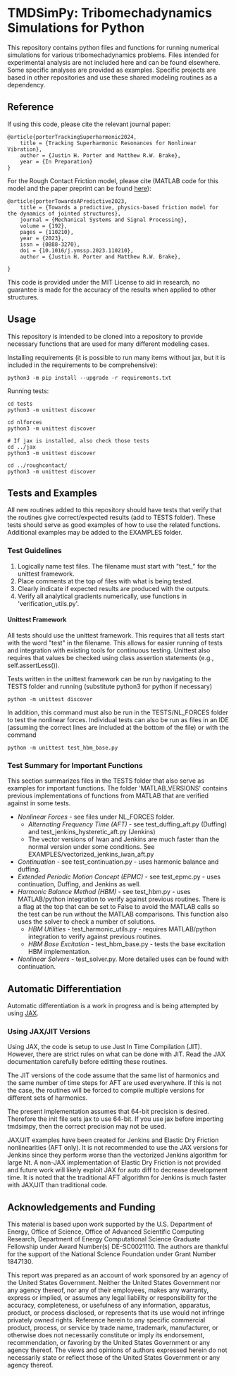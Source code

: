 # TMDSimPy: Tribomechadynamics Simulations for Python  

This repository contains python files and functions for running numerical simulations for various tribomechadynamics problems. Files intended for experimental analysis are not included here and can be found elsewhere. Some specific analyses are provided as examples. Specific projects are based in other repositories and use these shared modeling routines as a dependency.

## Reference

If using this code, please cite the relevant journal paper:
```
@article{porterTrackingSuperharmonic2024,
    title = {Tracking Superharmonic Resonances for Nonlinear Vibration},
    author = {Justin H. Porter and Matthew R.W. Brake},
    year = {In Preparation}
}
```
For the Rough Contact Friction model, please cite (MATLAB code for this model and the paper preprint can be found [here](https://github.com/tmd-lab/microslip-rough-contact)):  
```
@article{porterTowardsAPredictive2023,
    title = {Towards a predictive, physics-based friction model for the dynamics of jointed structures},
    journal = {Mechanical Systems and Signal Processing},
    volume = {192},
    pages = {110210},
    year = {2023},
    issn = {0888-3270},
    doi = {10.1016/j.ymssp.2023.110210},
    author = {Justin H. Porter and Matthew R.W. Brake},

}
```
This code is provided under the MIT License to aid in research, no guarantee is made for the accuracy of the results when applied to other structures.


## Usage

This repository is intended to be cloned into a repository to provide necessary functions that are used for many different modeling cases.

Installing requirements (it is possible to run many items without jax, but it is included in the requirements to be comprehensive):
```
python3 -m pip install --upgrade -r requirements.txt 
```
Running tests:
```
cd tests
python3 -m unittest discover

cd nlforces
python3 -m unittest discover

# If jax is installed, also check those tests
cd ../jax
python3 -m unittest discover

cd ../roughcontact/
python3 -m unittest discover
```


## Tests and Examples

All new routines added to this repository should have tests that verify that the routines give correct/expected results (add to TESTS folder). These tests should serve as good examples of how to use the related functions. Additional examples may be added to the EXAMPLES folder. 

### Test Guidelines

1. Logically name test files. The filename must start with "test_" for the unittest framework.  
2. Place comments at the top of files with what is being tested.
3. Clearly indicate if expected results are produced with the outputs.
4. Verify all analytical gradients numerically, use functions in 'verification_utils.py'. 

#### Unittest Framework 

All tests should use the unittest framework. This requires that all tests start with the word "test" in the filename. This allows for easier running of tests and integration with existing tools for continuous testing. Unittest also requires that values be checked using class assertion statements (e.g., self.assertLess()).

Tests written in the unittest framework can be run by navigating to the TESTS folder and running (substitute python3 for python if necessary)
```
python -m unittest discover
```
In addition, this command must also be run in the TESTS/NL_FORCES folder to test the nonlinear forces.
Individual tests can also be run as files in an IDE (assuming the correct lines are included at the bottom of the file) or with the command
```
python -m unittest test_hbm_base.py
```

### Test Summary for Important Functions

This section summarizes files in the TESTS folder that also serve as examples for important functions. The folder 'MATLAB_VERSIONS' contains previous implementations of functions from MATLAB that are verified against in some tests.

- *Nonlinear Forces* - see files under NL_FORCES folder.
    - *Alternating Frequency Time (AFT)* - see test_duffing_aft.py (Duffing) and test_jenkins_hysteretic_aft.py (Jenkins)
    - The vector versions of Iwan and Jenkins are much faster than the normal version under some conditions. See EXAMPLES/vectorized_jenkins_iwan_aft.py
- *Continuation* - see test_continuation.py - uses harmonic balance and duffing.
- *Extended Periodic Motion Concept (EPMC)* - see test_epmc.py - uses continuation, Duffing, and Jenkins as well.
- *Harmonic Balance Method (HBM)* - see test_hbm.py - uses MATLAB/python integration to verify against previous routines. There is a flag at the top that can be set to False to avoid the MATLAB calls so the test can be run without the MATLAB comparisons. This function also uses the solver to check a number of solutions. 
    - *HBM Utilities* - test_harmonic_utils.py - requires MATLAB/python integration to verify against previous routines.
    - *HBM Base Excitation* - test_hbm_base.py - tests the base excitation HBM implementation.
- *Nonlinear Solvers* - test_solver.py. More detailed uses can be found with continuation. 

## Automatic Differentiation

Automatic differentiation is a work in progress and is being attempted by using [JAX](https://jax.readthedocs.io/en/latest/notebooks/quickstart.html).

### Using JAX/JIT Versions

Using JAX, the code is setup to use Just In Time Compilation (JIT). However, there are strict rules on what can be done with JIT. Read the JAX documentation carefully before editting these routines. 

The JIT versions of the code assume that the same list of harmonics and the same number of time steps for AFT are used everywhere. If this is not the case, the routines will be forced to compile multiple versions for different sets of harmonics.


The present implementation assumes that 64-bit precision is desired. Therefore the init file sets jax to use 64-bit. If you use jax before importing tmdsimpy, then the correct precision may not be used. 

JAX/JIT examples have been created for Jenkins and Elastic Dry Friction nonlinearities (AFT only). 
It is not recommended to use the JAX versions for Jenkins since they perform worse than the vectorized Jenkins algorithm for large Nt. A non-JAX implementation of Elastic Dry Friction is not provided and future work will likely exploit JAX for auto diff to decrease development time. 
It is noted that the traditional AFT algorithm for Jenkins is much faster with JAX/JIT than traditional code.


## Acknowledgements and Funding

This material is based upon work
	supported by the U.S. Department of Energy, Office of
	Science, Office of Advanced Scientific Computing
	Research, Department of Energy Computational Science
	Graduate Fellowship under Award Number(s) DE-SC0021110.
The authors are thankful for the support of the National
Science Foundation under Grant Number 1847130.

This report was prepared as an account of
work sponsored by an agency of the United States
Government. Neither the United States Government nor
any agency thereof, nor any of their employees, makes
any warranty, express or implied, or assumes any legal
liability or responsibility for the accuracy, completeness,
or usefulness of any information, apparatus, product, or
process disclosed, or represents that its use would not
infringe privately owned rights. Reference herein to any
specific commercial product, process, or service by trade
name, trademark, manufacturer, or otherwise does not
necessarily constitute or imply its endorsement,
recommendation, or favoring by the United States
Government or any agency thereof. The views and
opinions of authors expressed herein do not necessarily
state or reflect those of the United States Government or
any agency thereof.


